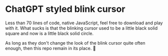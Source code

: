 # ChatGPT styled blink cursor

Less than 70 lines of code, native JavaScript, feel free to download and play with it. What sucks is that the blinking cursor used to be a little black solid square and now is a little black solid circle.

As long as they don't change the look of the blink cursor quite often enough, then this repo remain in its place. 🙋
